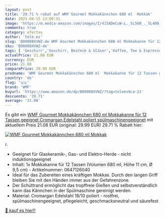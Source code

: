 ```yaml
---
layout: post
title: '29.71 % rabat auf WMF Gourmet Mokkakännchen 680 ml  Mokkak'
date: 2021-04-15 13:09:31
image: 'https://m.media-amazon.com/images/I/41SADmCuW-L._SL500_._SL400_.jpg'
comments: true
category: ofertas
author: 'tole.es'
slug: 'B00008XVWZ-de WMF Gourmet Mokkakännchen 680 ml Mokkakanne für 12 Tassen...'
sku: 'B00008XVWZ-de'
tags: [ 'Geschirr','Geschirr, Besteck & Gläser','Kaffee, Tee & Espresso','Kaffeekannen','Kaffeemaschinenersatzteile','Küche, Haushalt & Wohnen','Küche, Kochen & Backen','Milchschaumkännchen','Teekannen & Kaffekannen','wmf', ]
actualPrice: 21.08 EUR
currency: EUR
price: 21.08
comparePrice: 29.99 EUR
prodname: 'WMF Gourmet Mokkakännchen 680 ml  Mokkakanne für 12 Tassen geeignet  Cromargan Edelstahl poliert  spülmaschinengeeignet'
country: 'de'
flag: '🇩🇪'
brand: 'WMF'
buyurl: 'https://www.amazon.de/dp/B00008XVWZ/?tag=tolees0ca-21'
descuento: '29.71'
average: '21.08'
---
```


Es gibt ein [WMF Gourmet Mokkakännchen 680 ml  Mokkakanne für 12 Tassen geeignet  Cromargan Edelstahl poliert  spülmaschinengeeignet](https://www.amazon.de/dp/B00008XVWZ/?tag=tolees0ca-21) mit aktuellem Preis 21.08 EUR (original: 29.99 EUR) 29.71 % Rabatt hier:

[![WMF Gourmet Mokkakännchen 680 ml  Mokkak](https://m.media-amazon.com/images/I/41SADmCuW-L._SL500_._SL400_.jpg)](https://www.amazon.de/dp/B00008XVWZ/?tag=tolees0ca-21)

ℹ️:

- Geeignet für Glaskeramik-, Gas- und Elektro-Herde - nicht induktionsgeeignet
- Inhalt: 1x Mokkakanne für 12 Tassen (Volumen 680 ml, Höhe 11 cm, Ø 9,5 cm) - Artikelnummer: 0647126040
- Ideal für das Zubereiten eines kräftigen Mokkas. Durch den langen Griff bleiben Sie mit den Händen immer aus der Gefahrenzone.
- Der Schüttrand ermöglicht das tropffreie Gießen und selbstverständlich kann das Kännchen in der Spülmaschine gereinigt werden.
- Material: Cromargan Edelstahl 18/10 poliert - rostfrei, spülmaschinengeeignet, pflegeleicht, geschmacksneutral und säurefest

[🛒 kauf es hier!!](https://www.amazon.de/dp/B00008XVWZ/?tag=tolees0ca-21)
